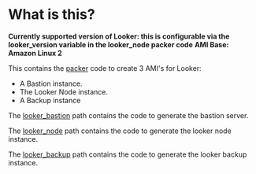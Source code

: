 # What is this?

**Currently supported version of Looker: this is configurable via the looker_version variable in the looker_node packer code**
**AMI Base: Amazon Linux 2**

This contains the [packer](https://packer.io/) code to create 3 AMI's for Looker:

* A Bastion instance.
* The Looker Node instance.
* A Backup instance

The [looker_bastion](https://github.com/turnerlabs/looker_stack_aws_ec2_ami/blob/master/looker_baation/README.md) path contains the code to generate the bastion server.

The [looker_node](https://github.com/turnerlabs/looker_stack_aws_ec2_ami/blob/master/looker_node/README.md) path contains the code to generate the looker node instance.

The [looker_backup](https://github.com/turnerlabs/looker_stack_aws_ec2_ami/blob/master/looker_backup/README.md) path contains the code to generate the looker backup instance.
